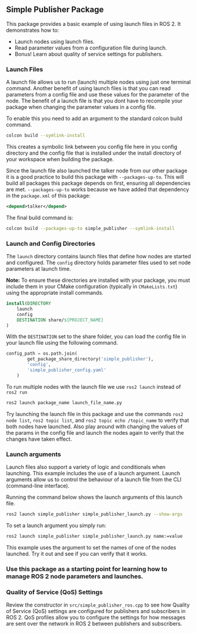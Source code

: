 ## Simple Publisher Package

This package provides a basic example of using launch files in ROS 2. It demonstrates how to:

  - Launch nodes using launch files.
  - Read parameter values from a configuration file during launch.
  - Bonus! Learn about quality of service settings for publishers.

### Launch Files

A launch file allows us to run (launch) multiple nodes using just one terminal command. Another benefit of using launch files is that you can read parameters from a config file and use these values for the parameter of the node. The benefit of a launch file is that you dont have to recompile your package when changing the parameter values in a config file.

To enable this you need to add an argument to the standard colcon build command.

```bash
colcon build --symlink-install
```

This creates a symbolic link between you config file here in you config directory and the config file that is installed under the install directory of your workspace when building the package.

Since the launch file also launched the talker node from our other package it is a good practice to build this package with `--packages-up-to`. This will build all packages this package depends on first, ensuring all dependencies are met. `--packages-up-to` works because we have added that dependency in the `package.xml` of this package:

```xml
<depend>talker</depend>
```

The final build command is:

```bash
colcon build --packages-up-to simple_publisher --symlink-install
```

### Launch and Config Directories

The `launch` directory contains launch files that define how nodes are started and configured. The `config` directory holds parameter files used to set node parameters at launch time.

**Note:**
To ensure these directories are installed with your package, you must include them in your CMake configuration (typically in `CMakeLists.txt`) using the appropriate install commands.

```cmake
install(DIRECTORY
    launch
    config
    DESTINATION share/${PROJECT_NAME}
)
```

With the `DESTINATION` set to the share folder, you can load the config file in your launch file using the following command.

```python
config_path = os.path.join(
        get_package_share_directory('simple_publisher'),
        'config',
        'simple_publisher_config.yaml'
    )
```

To run multiple nodes with the launch file we use `ros2 launch` instead of `ros2 run`

```bash
ros2 launch package_name launch_file_name.py
```

Try launching the launch file in this package and use the commands `ros2 node list`, `ros2 topic list`, and `ros2 topic echo /topic_name` to verify that both nodes have launched. Also play around with changing the values of the params in the config file and launch the nodes again to verify that the changes have taken effect.

### Launch arguments

Launch files also support a variety of logic and conditionals when launching. This example includes the use of a launch argument. Launch arguments allow us to control the behaviour of a launch file from the CLI (command-line interface).

Running the command below shows the launch arguments of this launch file.

```bash
ros2 launch simple_publisher simple_publisher_launch.py --show-args
```

To set a launch argument you simply run:

```bash
ros2 launch simple_publisher simple_publisher_launch.py name:=value
```

This example uses the argument to set the names of one of the nodes launched. Try it out and see if you can verify that it works.

### Use this package as a starting point for learning how to manage ROS 2 node parameters and launches.

### Quality of Service (QoS) Settings

Review the constructor in `src/simple_publisher_ros.cpp` to see how Quality of Service (QoS) settings are configured for publishers and subscribers in ROS 2. QoS profiles allow you to configure the settings for how messages are sent over the network in ROS 2 between publishers and subscribers.